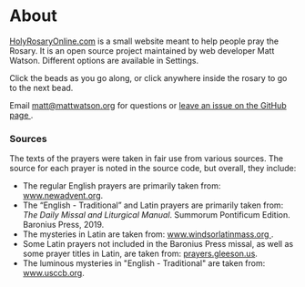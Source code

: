 <h1>About</h1>

<p><a href="https://holyrosaryonline.com">HolyRosaryOnline.com</a>
    is a small website meant to help people pray the
Rosary. It is an open source project maintained by web developer Matt
Watson. Different options are available in Settings.</p>

<p>Click the beads as you go along, or click anywhere inside the rosary
to go to the next bead.</p>

<p>Email <a href="mailto:matt@mattwatson.org">matt@mattwatson.org</a>
for questions or <a href="https://github.com/mateowatson/holyrosaryonline/issues">
    leave an issue on the GitHub page
</a>.</p>

<h3>Sources</h3>

<p>The texts of the prayers were taken in fair use from various sources.
    The source for each prayer is noted in the source code,
but overall, they include:</p>

<ul>
    <li>The regular English prayers are primarily taken from:
        <a href="http://www.newadvent.org/images/rosary.pdf">
            www.newadvent.org</a>.
    </li>
    <li>The &ldquo;English - Traditional&rdquo; and Latin prayers are primarily taken from:<br>
        <em>The Daily Missal and Liturgical Manual</em>. Summorum Pontificum
            Edition. Baronius Press, 2019.
    </li>
    <li>The mysteries in Latin are taken from:
        <a href="http://www.windsorlatinmass.org/wtnews/070408.pdf">
            www.windsorlatinmass.org
        </a>.
    </li>
    <li>Some Latin prayers not included in the Baronius Press missal,
        as well as some prayer titles in Latin,
        are taken from:
        <a href="http://prayers.gleeson.us">prayers.gleeson.us</a>.
    </li>
    <li>The luminous mysteries in "English - Traditional" are taken from:
        <a href="http://www.usccb.org/prayer-and-worship/prayers-and-devotions/rosaries/how-to-pray-the-rosary.cfm">
            www.usccb.org</a>.
    </li>
</ul>